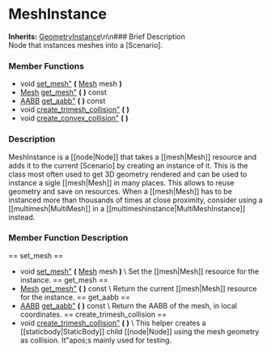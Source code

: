 #  MeshInstance  
**Inherits:** [GeometryInstance](class_geometryinstance)\\n\\n###  Brief Description  
Node that instances meshes into a [Scenario].
###  Member Functions 
  * void [set_mesh"](#set_mesh) **(** [Mesh](class_mesh) mesh  **)**
  * [Mesh](class_mesh) [get_mesh"](#get_mesh) **(** **)** const
  * [AABB](class_aabb) [get_aabb"](#get_aabb) **(** **)** const
  * void [create_trimesh_collision"](#create_trimesh_collision) **(** **)**
  * void [create_convex_collision"](#create_convex_collision) **(** **)**
###  Description  
MeshInstance is a [[node|Node]] that takes a [[mesh|Mesh]] resource and adds it to the current [Scenario] by creating an instance of it. This is the class most often used to get 3D geometry rendered and can be used to instance a sigle [[mesh|Mesh]] in many places. This allows to reuse geometry and save on resources. When a [[mesh|Mesh]] has to be instanced more than thousands of times at close proximity, consider using a [[multimesh|MultiMesh]] in a [[multimeshinstance|MultiMeshInstance]] instead.
###  Member Function Description  
==  set_mesh  ==
  * void [set_mesh"](#set_mesh) **(** [Mesh](class_mesh) mesh  **)**
\\
Set the [[mesh|Mesh]] resource for the instance.
==  get_mesh  ==
  * [Mesh](class_mesh) [get_mesh"](#get_mesh) **(** **)** const
\\
Return the current [[mesh|Mesh]] resource for the instance.
==  get_aabb  ==
  * [AABB](class_aabb) [get_aabb"](#get_aabb) **(** **)** const
\\
Return the AABB of the mesh, in local coordinates.
==  create_trimesh_collision  ==
  * void [create_trimesh_collision"](#create_trimesh_collision) **(** **)**
\\
This helper creates a [[staticbody|StaticBody]] child [[node|Node]] using the mesh geometry as collision. It"apos;s mainly used for testing.

